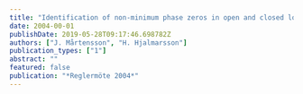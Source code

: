 ```yaml
---
title: "Identification of non-minimum phase zeros in open and closed loop"
date: 2004-00-01
publishDate: 2019-05-28T09:17:46.698782Z
authors: ["J. Mårtensson", "H. Hjalmarsson"]
publication_types: ["1"]
abstract: ""
featured: false
publication: "*Reglermöte 2004*"
---
```


